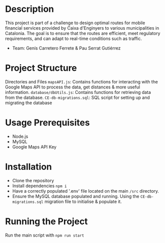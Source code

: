 # Description
This project is part of a challenge to design optimal routes for mobile financial services provided by Caixa d'Enginyers to various municipalities in Catalonia. The goal is to ensure that the routes are efficient, meet regulatory requirements, and can adapt to real-time conditions such as traffic.

- Team: Genís Carretero Ferrete & Pau Serrat Gutiérrez

# Project Structure
Directories and Files
`mapsAPI.js`: Contains functions for interacting with the Google Maps API to process the data, get distances & more useful information.
`database/dbUtils.js`: Contains functions for retrieving data from the database.
`CE-db-migrations.sql`: SQL script for setting up and migrating the database

# Usage Prerequisites
- Node.js
- MySQL
- Google Maps API Key

# Installation
- Clone the repository
- Install dependencies `npm i`
- Have a correctly populated '.env' file located on the main `/src` directory.
- Ensure the MySQL database populated and running. Using the `CE-db-migrations.sql` migration file to initialise & populate it.

# Running the Project
Run the main script with `npm run start`